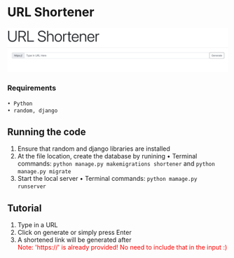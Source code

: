 
# URL Shortener
![header](header.png)

### Requirements 
    • Python
    • random, django

## Running the code
1. Ensure that random and django libraries are installed
2. At the file location, create the database by runining
    • Terminal commands: `python manage.py makemigrations shortener` and `python manage.py migrate`
3. Start the local server
    • Terminal commands: `python mamage.py runserver`

## Tutorial
1. Type in a URL
2. Click on generate or simply press Enter 
3. A shortened link will be generated after<br>
<span style="color:red"> Note: 'https://' is already provided! No need to include that in the input :) </span>


